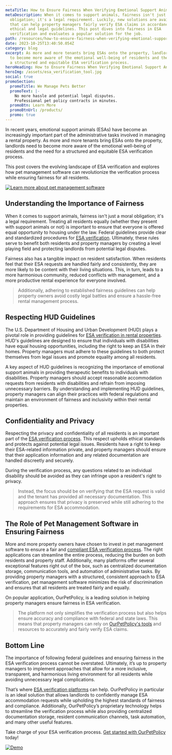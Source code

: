 ```yaml
---
metaTitle: How to Ensure Fairness When Verifying Emotional Support Animals
metaDescription: When it comes to support animals, fairness isn't just a moral
  obligation; it's a legal requirement. Luckily, new solutions are available
  that can help property managers fairly verify ESA claims in accordance with
  ethical and legal guidelines. This post dives into fairness in ESA
  verification and evaluates a popular solution for the job.
path: /resources/how-to-ensure-fairness-when-verifying-emotional-support-animals
date: 2023-10-25T13:40:50.054Z
category: blog
excerpt: As more and more tenants bring ESAs onto the property, landlords need
  to become more aware of the emotional well-being of residents and the need for
  a structured and equitable ESA verification process.
heroHeading: How to Ensure Fairness When Verifying Emotional Support Animals
heroImg: /assets/esa_verification_tool.jpg
social: true
promoSection:
  promoTitle: We Manage Pets Better
  promoText: |-
    No more hassle and potential legal disputes.
    Professional pet policy contracts in minutes.
  promoBtn: Learn More
  promoBtnUrl: /products/
  promo: true
---
```

In recent years, emotional support animals (ESAs) have become an increasingly important part of the administrative tasks involved in managing a rental property. As more and more tenants bring ESAs onto the property, landlords need to become more aware of the emotional well-being of residents and the need for a structured and equitable ESA verification process.

This post covers the evolving landscape of ESA verification and explores how pet management software can revolutionize the verification process while ensuring fairness for all residents.

[![L﻿earn more a﻿bout pet management software](/assets/esa_verification_tool_for_rental_properties.png "L﻿earn more how to properly screen pets for your rental property with OurPetPolicy")](https://landlordtech.com/products)

## Understanding the Importance of Fairness

When it comes to support animals, fairness isn't just a moral obligation; it's a legal requirement. Treating all residents equally (whether they present with support animals or not) is important to ensure that everyone is offered equal opportunity to housing under the law. Federal guidelines provide clear and standardized procedures for [ESA verification](https://landlordtech.com/resources/pet-management-in-properties/). Ultimately, these rules serve to benefit both residents and property managers by creating a level playing field and protecting landlords from potential legal disputes.

Fairness also has a tangible impact on resident satisfaction. When residents feel that their ESA requests are handled fairly and consistently, they are more likely to be content with their living situations. This, in turn, leads to a more harmonious community, reduced conflicts with management, and a more productive rental experience for everyone involved.

> Additionally, adhering to established fairness guidelines can help property owners avoid costly legal battles and ensure a hassle-free rental management process.

## Respecting HUD Guidelines

The U.S. Department of Housing and Urban Development (HUD) plays a pivotal role in providing guidelines for [ESA verification in rental properties](https://landlordtech.com/resources/tips-for-establishing-a-software-pet-screening-process-in-apartments/). HUD's guidelines are designed to ensure that individuals with disabilities have equal housing opportunities, including the right to keep an ESA in their homes. Property managers must adhere to these guidelines to both protect themselves from legal issues and promote equality among all residents.

A key aspect of HUD guidelines is recognizing the importance of emotional support animals in providing therapeutic benefits to individuals with disabilities. Property managers should accept reasonable accommodation requests from residents with disabilities and refrain from imposing unnecessary barriers. By understanding and implementing HUD guidelines, property managers can align their practices with federal regulations and maintain an environment of fairness and inclusivity within their rental properties.

## Confidentiality and Privacy

Respecting the privacy and confidentiality of all residents is an important part of the [ESA verification process](https://landlordtech.com/resources/the-role-of-pet-screening-in-keeping-your-property-safe/). This respect upholds ethical standards and protects against potential legal issues. Residents have a right to keep their ESA-related information private, and property managers should ensure that their application information and any related documentation are handled discreetly and securely.

During the verification process, any questions related to an individual disability should be avoided as they can infringe upon a resident's right to privacy.

> Instead, the focus should be on verifying that the ESA request is valid and the tenant has provided all necessary documentation. This approach ensures that privacy is preserved while still adhering to the requirements for ESA accommodation.

## The Role of Pet Management Software in Ensuring Fairness

More and more property owners have chosen to invest in pet management software to ensure a fair and [compliant ESA verification process](https://landlordtech.com/resources/heres-how-an-esa-hud-sting-cost-this-property-manager/). The right applications can streamline the entire process, reducing the burden on both residents and property staff. Additionally, many platforms offer several exceptional features right out of the box, such as centralized documentation storage, communication tools, and automation of administrative tasks. By providing property managers with a structured, consistent approach to ESA verification, pet management software minimizes the risk of discrimination and ensures that all residents are treated fairly and equally.

On popular application, OurPetPolicy, is a leading solution in helping property managers ensure fairness in ESA verification. 

> The platform not only simplifies the verification process but also helps ensure accuracy and compliance with federal and state laws. This means that property managers can rely on [OurPetPolicy's tools](https://landlordtech.com/products) and resources to accurately and fairly verify ESA claims.

## Bottom Line

The importance of following federal guidelines and ensuring fairness in the ESA verification process cannot be overstated. Ultimately, it’s up to property managers to implement approaches that allow for a more inclusive, transparent, and harmonious living environment for all residents while avoiding unnecessary legal complications.

That’s where [ESA verification platforms](https://landlordtech.com/resources/seven-esa-loopholes-commonly-used-by-tenants-and-how-to-close-them/) can help. OurPetPolicy in particular is an ideal solution that allows landlords to confidently manage ESA accommodation requests while upholding the highest standards of fairness and compliance. Additionally, OurPetPolicy’s proprietary technology helps to streamline the verification process while also providing centralized documentation storage, resident communication channels, task automation, and many other useful features.

Take charge of your ESA verification process. [Get started with OurPetPolicy](https://info.ourpetpolicy.com/demo/) today!

[![Demo](/assets/efficient_esa_verification_process_with_ourpetpolicy.png "Schedule a demo today with OurPetPolicy")](https://info.ourpetpolicy.com/demo/)